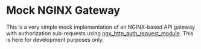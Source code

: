 # Mock NGINX Gateway

This is a very simple mock implementation of an NGINX-based API gateway with
authorization sub-requests using [ngx_http_auth_request_module](http://nginx.org/en/docs/http/ngx_http_auth_request_module.html).
This is here for development purposes only.
